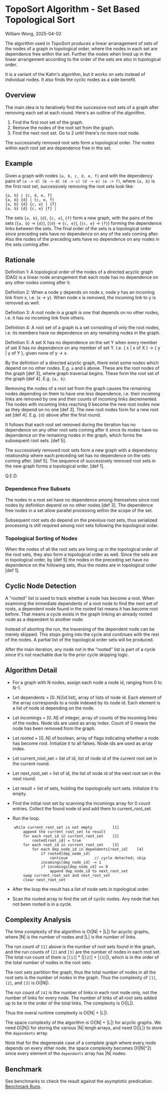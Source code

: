 
# TopoSort Algorithm - Set Based Topological Sort

William Wong, 2025-04-02

The algorithm used in TopoSort produces a linear arranagement of sets of the nodes 
of a graph in topological order, where the nodes in each set are dependence free 
within the set. Further the nodes when lined up in the linear arrangement according 
to the order of the sets are also in topological order.

It is a variant of the Kahn's algorithm, but it works on sets instead of individual nodes.
It also finds the cyclic nodes as a side benefit.

## Overview

The main idea is to iteratively find the successive root sets of a graph after
removing each set at each round.  Here's an outline of the algorithm.

1. Find the first root set of the graph.
2. Remove the nodes of the root set from the graph.
3. Find the next root set.  Go to 2 until there's no more root node.

The successively removed root sets form a topological order. 
The nodes within each root set are dependence free in the set.

## Example

Given a graph with nodes `{a, b, c, d, e, f}` and with the dependency pairs of 
`(a -> d) (b -> d) (d -> c) (d -> e) (e -> f)`, where `{a, b}` is the first root set,
successively removing the root sets look like:

```
{a, b} | {c, d, e, f}
{a, b} {d} | {c, e, f}
{a, b} {d} {c, e} | {f}
{a, b} {d} {c, e} {f} |
```

The sets `{a, b}`, `{d}`, `{c, e}`, `{f}` form a new graph, with the pairs of the sets 
(`{a, b}` -> `{d}`), (`{d}` -> `{c, e}`), (`{c, e}` -> `{f}`) forming the dependence links between the sets. 
The final order of the sets is a topological order since preceding sets have no 
dependence on any of the sets coming after. Also the nodes of the preceding sets 
have no dependence on any nodes in the sets coming after.

## Rationale

Definition 1: A topological order of the nodes of a directed acyclic graph (DAG)
is a linear node arrangement that each node has no dependence on any other nodes coming after it.

Definition 2: When a node y depends on node x, node y has an incoming link from x, 
i.e. (x -> y). When node x is removed, the incoming link to y is removed as well.

Definition 3: A root node in a graph is one that depends on no other nodes,
i.e. it has no incoming link from others.

Definition 4: A root set of a graph is a set consisting of only the root nodes,
i.e. its members have no dependence on any remaining nodes in the graph.

Definition 5: A set X has no dependence on the set Y when every member of set X has
no dependence on any member of set Y. I.e. { x | x of X } -> { y | y of Y }, given
none of y -> x.

By the definition of a directed acyclic graph, there exist some nodes which depend on 
no other nodes. E.g. `a` and `b` above. These are the root nodes of the graph [def 3], 
where graph traversal begins. These form the root set of the graph [def 4]. E.g. `{a, b}`.

Removing the nodes of a root set from the graph causes the remaining nodes
depending on them to have one less dependence, i.e. their incoming links are removed
by one and their counts of incoming links decremented.  The nodes with incoming links
reaching 0 become the new root nodes now as they depend on no one [def 3].
The new root nodes form for a new root set [def 4].  E.g. `{d}` above after the first round.

It follows that each root set removed during the iteration has no dependence
on any other root sets coming after it since its nodes have no dependence
on the remaining nodes in the graph, which forms the subsequent root sets. [def 5].

The successively removed root sets form a new graph with a dependency relationship
where each preceding set has no dependence on the sets coming after. [def 5].
The sequence of successively removed root sets in the new graph forms a topological order. [def 1].

Q.E.D.

### Dependence Free Subsets

The nodes in a root set have no dependence among themselves since root nodes 
by definition depend on no other nodes [def 3]. The dependence free nodes in a set
allow parallel processing within the scope of the set.

Subsequent root sets do depend on the previous root sets, thus serialized
processing is still required among root sets following the topological order.

### Topological Sorting of Nodes

When the nodes of all the root sets are lining up in the topological order
of the root sets, they also form a topological order as well. Since the sets
are in topological order, by [def 5] the nodes in the preceding set have no
dependence on the following sets, thus the nodes are in topological order [def 1].

## Cyclic Node Detection

A "rooted" list is used to track whether a node has become a root.
When examining the immediate dependents of a root node to find the next set of roots,
a dependent node found in the rooted list means it has become root before.
That means a cycle exists in the graph linking an already rooted
node as a dependent to another node.

Instead of aborting the run, the traversing of the dependent node can be 
merely skipped. This stops going into the cycle and continues with the rest of the nodes.
A partial list of the topological order sets will be produced.

After the main iteration, any node not in the "rooted" list is part of a cycle
since it's not reachable due to the prior cycle skipping logic.

## Algorithm Detail

- For a graph with N nodes, assign each node a node id, ranging from 0 to N-1.

- Let dependents = [0..N](id list), array of lists of node id.
  Each element of the array corresponds to a node indexed by its node id. 
  Each element is a list of node id depending on the node.

- Let incomings = [0..N] of integer, array of counts of the incoming links of the nodes.
  Node ids are used as array index. Count of 0 means the node has been removed from the graph.

- Let rooted = [0..N] of boolean, array of flags indicating whether a node has become root.
  Initialize it to all falses. Node ids are used as array index.

- Let current_root_set = list of id, list of node id of the current root set in the current round.

- Let next_root_set = list of id, the list of node id of the next root set in the next round.

- Let result = list of sets, holding the topologically sort sets. Initialize it to empty.

- Find the initial root set by scanning the incomings array for 0 count entries.
  Collect the found node id and add them to current_root_set.

- Run the loop.
```
    while current_root_set is not empty         [1]
        append the current_root_set to result
        for each root_id in current_root_set    [2]
            rooted[root_id] = true
        for each root_id in current_root_set    [3]
            for each dep_node_id in dependents[root_id]    [4]
                if rooted[dep_node_id]
                    continue            // cycle detected; skip
                incomings[dep_node_id] -= 1
                if incomings[dep_node_id] == 0
                    append dep_node_id to next_root_set
        swap current_root_set and next_root_set
        clear next_root_set
```
- After the loop the result has a list of node sets in topological order.

- Scan the rooted array to find the set of cyclic nodes.
  Any node that has not been rooted is in a cycle.

## Complexity Analysis

The time complexity of the algorithm is O(|N| + |L|) for acyclic graphs, 
where |N| is the number of nodes and |L| is the number of links. 

The run count of `[1]` above is the number of root sets found in the graph, 
and the run counts of `[2]` and `[3]` are the number of nodes in each root set.
The total run count of them is |`[1]`| * (|`[2]`| + |`[3]`|), which is in 
the order of the total number of nodes in the root sets.

The root sets partition the graph, thus the total number of nodes in
all the root sets is the number of nodes in the graph. Thus the complexity
of `[1]`, `[2]`, and `[3]` is O(|N|).

The run count of `[4]` is the number of links in each root node only, not
the number of links for every node. The number of links of all root sets
added up to be in the order of the total links.  The complexity is O(|L|).

Thus the overal runtime complexity is O(|N| + |L|).

The space complexity of the algorithm is O(|N| + |L|) for acyclic graphs.
We need O(|N|) for storing the various |N| lengh arrays, and need O(|L|)
to store the `dependents` array.

Note that for the degenerate case of a complete graph where every node
depends on every other node, the space complexity becomes O(|N|^2) 
since every element of the `dependents` array has |N| nodes.

## Benchmark

See benchmarks to check the result against the asymptotic predication.
[Benchmark Runs](./README.md#benchmark-runs).
